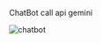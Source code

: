 ChatBot call api gemini 










![chatbot](https://github.com/user-attachments/assets/622e236f-e092-45c2-b284-44cbd22c539e)
